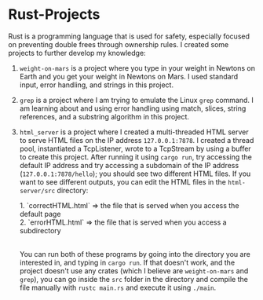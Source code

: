 # Rust-Projects

Rust is a programming language that is used for safety, especially focused on preventing double frees through ownership rules. I created some projects to further develop my knowledge: 

1. ```weight-on-mars``` is a project where you type in your weight in Newtons on Earth and you get your weight in Newtons on Mars. I used standard input, error handling, and strings in this project.

2. ```grep``` is a project where I am trying to emulate the Linux ```grep``` command. I am learning about and using error handling using match, slices, string references, and a substring algorithm in this project.

3. ```html_server``` is a project where I created a multi-threaded HTML server to serve HTML files on the IP address `127.0.0.1:7878`. I created a thread pool, instantiated a TcpListener, wrote to a TcpStream by using a buffer to create this project. After running it using `cargo run`, try accessing the default IP address and try accessing a subdomain of the IP address (`127.0.0.1:7878/hello`); you should see two different HTML files. If you want to see different outputs, you can edit the HTML files in the `html-server/src` directory:
<ol>
  1. `correctHTML.html` => the file that is served when you access the default page <br>
  2. `errorHTML.html` => the file that is served when you access a subdirectory <br> <br>

You can run both of these programs by going into the directory you are interested in, and typing in ```cargo run```. If that doesn't work, and the project doesn't use any crates (which I believe are `weight-on-mars` and `grep`), you can go inside the ```src``` folder in the directory and compile the file manually with ```rustc main.rs``` and execute it using ```./main```.

